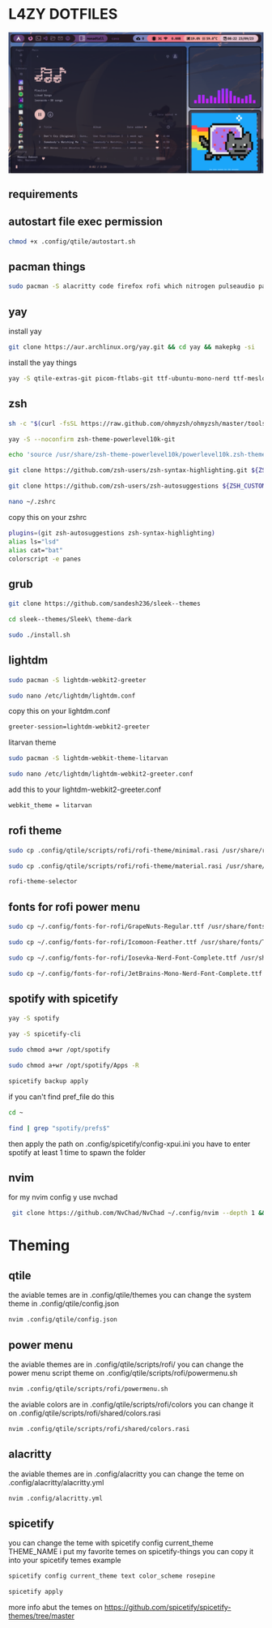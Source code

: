 # L4ZY DOTFILES

<img src="qtile/assets/preview.png" align="center">

## requirements

## autostart file exec permission 
```sh
chmod +x .config/qtile/autostart.sh 
```

## pacman things
``` sh
sudo pacman -S alacritty code firefox rofi which nitrogen pulseaudio pavucontrol pamixer arandr udiskie ntfs-3g network-manager-applet volumeicon cbatticon xorg-xinit base-devel mesa git curl thunar ranger glib2 gvfs lxappearance geeqie vlc brightnessctl pacman-contrib python-psutil python-pip neofetch htop lsd bat playerctl xclip papirus-icon-theme maim ueberzug dunst libnotify calcurse figlet ttf-jetbrains-mono xdotool nvim
```

## yay 
install yay
```sh
git clone https://aur.archlinux.org/yay.git && cd yay && makepkg -si
```
install the yay things
```sh
yay -S qtile-extras-git picom-ftlabs-git ttf-ubuntu-mono-nerd ttf-meslo-nerd ttf-cascadia-code-nerd material-gtk-theme-git material-icon-theme-git unimatrix-git pipes.sh gotop cava-git shell-color-scripts tty-clock 
```

## zsh 
```sh
sh -c "$(curl -fsSL https://raw.github.com/ohmyzsh/ohmyzsh/master/tools/install.sh)"
```
```sh
yay -S --noconfirm zsh-theme-powerlevel10k-git
```
```sh
echo 'source /usr/share/zsh-theme-powerlevel10k/powerlevel10k.zsh-theme' >>~/.zshrc
```
```sh
git clone https://github.com/zsh-users/zsh-syntax-highlighting.git ${ZSH_CUSTOM:-~/.oh-my-zsh/custom}/plugins/zsh-syntax-highlighting
```
```sh
git clone https://github.com/zsh-users/zsh-autosuggestions ${ZSH_CUSTOM:-~/.oh-my-zsh/custom}/plugins/zsh-autosuggestions
```
```sh
nano ~/.zshrc
```
copy this on your zshrc
```sh
plugins=(git zsh-autosuggestions zsh-syntax-highlighting)
alias ls="lsd"
alias cat="bat"
colorscript -e panes 
```

## grub 
```sh 
git clone https://github.com/sandesh236/sleek--themes
```
```sh
cd sleek--themes/Sleek\ theme-dark
```
```sh
sudo ./install.sh
```

## lightdm 
```sh
sudo pacman -S lightdm-webkit2-greeter
```
```sh
sudo nano /etc/lightdm/lightdm.conf
```
copy this on your lightdm.conf
```sh
greeter-session=lightdm-webkit2-greeter
```
litarvan theme
```sh
sudo pacman -S lightdm-webkit-theme-litarvan
```
```sh
sudo nano /etc/lightdm/lightdm-webkit2-greeter.conf
```
add this to your lightdm-webkit2-greeter.conf
```sh
webkit_theme = litarvan
```

## rofi theme
```sh
sudo cp .config/qtile/scripts/rofi/rofi-theme/minimal.rasi /usr/share/rofi/themes/
```
```sh
sudo cp .config/qtile/scripts/rofi/rofi-theme/material.rasi /usr/share/rofi/themes/
```
```sh
rofi-theme-selector
```

## fonts for rofi power menu
```sh
sudo cp ~/.config/fonts-for-rofi/GrapeNuts-Regular.ttf /usr/share/fonts/TTF
```
```sh
sudo cp ~/.config/fonts-for-rofi/Icomoon-Feather.ttf /usr/share/fonts/TTF
```
```sh
sudo cp ~/.config/fonts-for-rofi/Iosevka-Nerd-Font-Complete.ttf /usr/share/fonts/TTF
```
```sh
sudo cp ~/.config/fonts-for-rofi/JetBrains-Mono-Nerd-Font-Complete.ttf /usr/share/fonts/TTF
```

## spotify with spicetify 
```sh
yay -S spotify
```
```sh
yay -S spicetify-cli
```
```sh
sudo chmod a+wr /opt/spotify
```
```sh
sudo chmod a+wr /opt/spotify/Apps -R
```
```sh
spicetify backup apply
```
if you can't find pref_file do this
```sh
cd ~
```
```sh
find | grep "spotify/prefs$"
```
then apply the path on .config/spicetify/config-xpui.ini
you have to enter spotify at least 1 time to spawn the folder


## nvim
for my nvim config y use nvchad
```sh
 git clone https://github.com/NvChad/NvChad ~/.config/nvim --depth 1 && nvim
```

# Theming 

## qtile 
the aviable temes are in .config/qtile/themes
you can change the system theme in .config/qtile/config.json 
```sh
nvim .config/qtile/config.json
```

## power menu 
the aviable themes are in .config/qtile/scripts/rofi/
you can change the power menu script theme on .config/qtile/scripts/rofi/powermenu.sh
```sh
nvim .config/qtile/scripts/rofi/powermenu.sh
```
the aviable colors are in .config/qtile/scripts/rofi/colors
you can change it on .config/qtile/scripts/rofi/shared/colors.rasi
```sh
nvim .config/qtile/scripts/rofi/shared/colors.rasi
```

## alacritty 
the aviable themes are in .config/alacritty 
you can change the teme on .config/alacritty/alacritty.yml
```sh
nvim .config/alacritty.yml
```

## spicetify 
you can change the teme with spicetify config current_theme THEME_NAME
i put my favorite temes on spicetify-things you can copy it into your spicetify temes
example
```sh
spicetify config current_theme text color_scheme rosepine
```
```sh
spicetify apply
```
more info abut the temes on 
https://github.com/spicetify/spicetify-themes/tree/master
